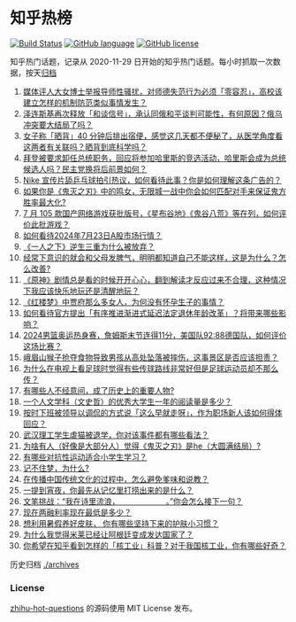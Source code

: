 # 知乎热榜
[![Build Status](https://github.com/ToWeLong/zhihu-hot-questions/workflows/CI/badge.svg)](https://github.com/ToWeLong/zhihu-hot-questions/actions)
[![GitHub language](https://img.shields.io/badge/language-golang-orange.svg)](https://golang.org/)
[![GitHub license](https://img.shields.io/github/license/ToWeLong/zhihu-hot-questions)](https://github.com/ToWeLong/zhihu-hot-questions/blob/main/LICENSE)

知乎热门话题，记录从 2020-11-29 日开始的知乎热门话题。每小时抓取一次数据，按天[归档](./archives)

<!-- BEGIN -->

1. [媒体评人大女博士举报导师性骚扰，对师德失范行为必须「零容忍」，高校该建立怎样的机制防范类似事情发生？](https://www.zhihu.com/question/662275845)
1. [泽连斯基再次释放「和谈信号」，承认同俄和平谈判可能性，有何原因？俄乌冲突要大结局了吗？](https://www.zhihu.com/question/662342017)
1. [女子称「晒背」40 分钟后排出宿便，感觉这几天都不便秘了，从医学角度看这两者有关联吗？晒背到底科学吗？](https://www.zhihu.com/question/662279533)
1. [拜登被要求卸任总统职务，回应将参加哈里斯的竞选活动，哈里斯会成为总统候选人吗？民主党换将后前景如何？](https://www.zhihu.com/question/662341434)
1. [Nike 宣传片舔乒乓球拍引热议，如何看待此事？你是如何理解这条广告的？](https://www.zhihu.com/question/662343152)
1. [如果你是《鬼灭之刃》中的鸣女，无限城一战中你会如何匹配对手来保证鬼方胜率最大化?](https://www.zhihu.com/question/661541380)
1. [7 月 105 款国产网络游戏获批版号，《星布谷地》《鬼谷八荒》等在列，如何评价此批游戏？](https://www.zhihu.com/question/662281854)
1. [如何看待2024年7月23日A股市场行情？](https://www.zhihu.com/question/662248668)
1. [《一人之下》逆生三重为什么被放弃？](https://www.zhihu.com/question/662128403)
1. [经常下意识的就会和父母发脾气，明明都知道自己不能这样，这是为什么？怎么改善?](https://www.zhihu.com/question/661970022)
1. [《原神》剧情总是看的时候开开心心，翻到解读才反应过来不合理，这种情况下我应该快乐地玩还是清醒地玩？](https://www.zhihu.com/question/662319314)
1. [《红楼梦》中贾府那么多女人，为何没有怀孕生子的事情？](https://www.zhihu.com/question/661142401)
1. [如何看待官方提出「有序推进渐进式延迟法定退休年龄改革」？将带来哪些影响？](https://www.zhihu.com/question/662217578)
1. [2024男篮奥运热身赛，詹姆斯末节连得11分，美国队92:88德国队，如何评价这场比赛？](https://www.zhihu.com/question/662322875)
1. [峨眉山猴子抢夺食物导致男孩从高处坠落被摔伤，这事景区是否应该担责？](https://www.zhihu.com/question/662204811)
1. [为什么在电视上看足球时觉得有些传球路线非常好但是足球运动员却不那么传？](https://www.zhihu.com/question/655543056)
1. [有哪些人不经意间，成了历史上的重要人物?](https://www.zhihu.com/question/661407788)
1. [一个人文学科（文史哲）的优秀大学生一年的阅读量是多少？](https://www.zhihu.com/question/662034155)
1. [按时下班被领导以调侃的方式说「这么早就走呀」，作为职场新人该如何得体回应？](https://www.zhihu.com/question/660814166)
1. [武汉理工学生虐猫被退学，你对该事件都有哪些看法？](https://www.zhihu.com/question/662186232)
1. [为啥有人（好像是大部分人）觉得《鬼灭之刃》是he（大圆满结局）?](https://www.zhihu.com/question/395675283)
1. [有哪些对抗性运动适合小学生学习？](https://www.zhihu.com/question/662039372)
1. [记不住梦，为什么?](https://www.zhihu.com/question/661883175)
1. [在传播中国传统文化的过程中，怎么避免爹味和说教？](https://www.zhihu.com/question/661140412)
1. [一提到宵夜，你最先从记忆里打捞出来的是什么？](https://www.zhihu.com/question/661261496)
1. [文笔挑战：“我在诗里流浪，＿＿＿＿＿＿。”你会怎么接下一句？](https://www.zhihu.com/question/662210746)
1. [现在两融利率现在最低是多少？](https://www.zhihu.com/question/431759888)
1. [想利用暑假养好皮肤， 你有哪些坚持下来的护肤小习惯？](https://www.zhihu.com/question/661057179)
1. [为什么我觉得米莱已经让阿根廷变成发达国家了？](https://www.zhihu.com/question/657643789)
1. [你希望在知乎看到怎样的「核工业」科普？对于我国核工业，你有哪些好奇？](https://www.zhihu.com/question/660810038)

<!-- END -->

历史归档 [./archives](./archives)


### License
[zhihu-hot-questions](https://github.com/towelong/zhihu-hot-questions) 的源码使用 MIT License 发布。